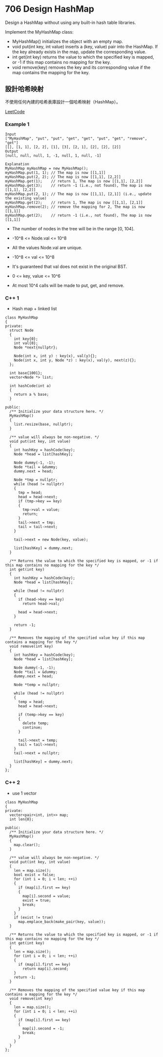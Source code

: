 # 706 Design HashMap

Design a HashMap without using any built-in hash table libraries.

Implement the MyHashMap class:

* MyHashMap() initializes the object with an empty map.
* void put(int key, int value) inserts a (key, value) pair into the HashMap. If the key already exists in the map, update the corresponding value.
* int get(int key) returns the value to which the specified key is mapped, or -1 if this map contains no mapping for the key.
* void remove(key) removes the key and its corresponding value if the map contains the mapping for the key.

## 設計哈希映射

不使用任何內建的哈希表庫設計一個哈希映射（HashMap）。


[LeetCode](https://leetcode-cn.com/problems/design-hashmap/)

### Example 1

```
Input
["MyHashMap", "put", "put", "get", "get", "put", "get", "remove", "get"]
[[], [1, 1], [2, 2], [1], [3], [2, 1], [2], [2], [2]]
Output
[null, null, null, 1, -1, null, 1, null, -1]

Explanation
MyHashMap myHashMap = new MyHashMap();
myHashMap.put(1, 1); // The map is now [[1,1]]
myHashMap.put(2, 2); // The map is now [[1,1], [2,2]]
myHashMap.get(1);    // return 1, The map is now [[1,1], [2,2]]
myHashMap.get(3);    // return -1 (i.e., not found), The map is now [[1,1], [2,2]]
myHashMap.put(2, 1); // The map is now [[1,1], [2,1]] (i.e., update the existing value)
myHashMap.get(2);    // return 1, The map is now [[1,1], [2,1]]
myHashMap.remove(2); // remove the mapping for 2, The map is now [[1,1]]
myHashMap.get(2);    // return -1 (i.e., not found), The map is now [[1,1]]

```


* The number of nodes in the tree will be in the range [0, 104].
* -10^8 <= Node.val <= 10^8
* All the values Node.val are unique.
* -10^8 <= val <= 10^8
* It's guaranteed that val does not exist in the original BST.




* 0 <= key, value <= 10^6
* At most 10^4 calls will be made to put, get, and remove.

### C++ 1 

* Hash map + linked list
```
class MyHashMap
{
private:
  struct Node
  {
    int key{0};
    int val{0};
    Node *next{nullptr};

    Node(int x, int y) : key(x), val(y){};
    Node(int x, int y, Node *z) : key(x), val(y), next(z){};
  };

  int base{1001};
  vector<Node *> list;

  int hashCode(int a)
  {
    return a % base;
  }

public:
  /** Initialize your data structure here. */
  MyHashMap()
  {
    list.resize(base, nullptr);
  }

  /** value will always be non-negative. */
  void put(int key, int value)
  {
    int hashKey = hashCode(key);
    Node *head = list[hashKey];

    Node dummy(-1, -1);
    Node *tail = &dummy;
    dummy.next = head;

    Node *tmp = nullptr;
    while (head != nullptr)
    {
      tmp = head;
      head = head->next;
      if (tmp->key == key)
      {
        tmp->val = value;
        return;
      }
      tail->next = tmp;
      tail = tail->next;
    }

    tail->next = new Node(key, value);

    list[hashKey] = dummy.next;
  }

  /** Returns the value to which the specified key is mapped, or -1 if this map contains no mapping for the key */
  int get(int key)
  {
    int hashKey = hashCode(key);
    Node *head = list[hashKey];

    while (head != nullptr)
    {
      if (head->key == key)
        return head->val;

      head = head->next;
    }

    return -1;
  }

  /** Removes the mapping of the specified value key if this map contains a mapping for the key */
  void remove(int key)
  {
    int hashKey = hashCode(key);
    Node *head = list[hashKey];

    Node dummy(-1, -1);
    Node *tail = &dummy;
    dummy.next = head;

    Node *temp = nullptr;

    while (head != nullptr)
    {
      temp = head;
      head = head->next;

      if (temp->key == key)
      {
        delete temp;
        continue;
      }

      tail->next = temp;
      tail = tail->next;
    }
    tail->next = nullptr;

    list[hashKey] = dummy.next;
  }  
};

```


### C++ 2

* use 1 vector

```
class MyHashMap
{
private:
  vector<pair<int, int>> map;
  int len{0};

public:
  /** Initialize your data structure here. */
  MyHashMap()
  {
    map.clear();
  }

  /** value will always be non-negative. */
  void put(int key, int value)
  {
    len = map.size();
    bool exist = false;
    for (int i = 0; i < len; ++i)
    {
      if (map[i].first == key)
      {
        map[i].second = value;
        exist = true;
        break;
      }
    }
    if (exist != true)
      map.emplace_back(make_pair(key, value));
  }

  /** Returns the value to which the specified key is mapped, or -1 if this map contains no mapping for the key */
  int get(int key)
  {
    len = map.size();
    for (int i = 0; i < len; ++i)
    {
      if (map[i].first == key)
        return map[i].second;
    }
    return -1;
  }

  /** Removes the mapping of the specified value key if this map contains a mapping for the key */
  void remove(int key)
  {
    len = map.size();
    for (int i = 0; i < len; ++i)
    {
      if (map[i].first == key)
      {
        map[i].second = -1;
        break;
      }
    }
  }
};
```
